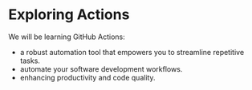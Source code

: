# Exploring Actions
We will be learning GitHub Actions:
- a robust automation tool that empowers you to streamline repetitive tasks.
- automate your software development workflows.
- enhancing productivity and code quality.
